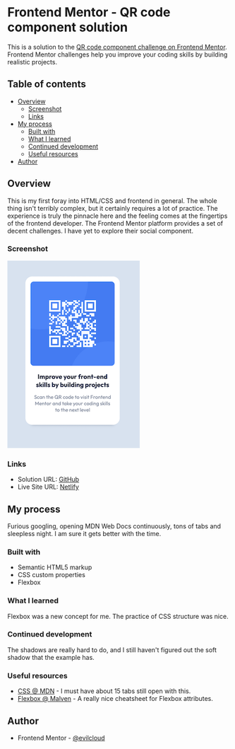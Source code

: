 # Frontend Mentor - QR code component solution

This is a solution to the [QR code component challenge on Frontend Mentor](https://www.frontendmentor.io/challenges/qr-code-component-iux_sIO_H). Frontend Mentor challenges help you improve your coding skills by building realistic projects. 

## Table of contents

- [Overview](#overview)
  - [Screenshot](#screenshot)
  - [Links](#links)
- [My process](#my-process)
  - [Built with](#built-with)
  - [What I learned](#what-i-learned)
  - [Continued development](#continued-development)
  - [Useful resources](#useful-resources)
- [Author](#author)



## Overview

This is my first foray into HTML/CSS and frontend in general. The whole thing isn't terribly complex, but it certainly requires a lot of practice. The experience is truly the pinnacle here and the feeling comes at the fingertips of the frontend developer. The Frontend Mentor platform provides a set of decent challenges. I have yet to explore their social component. 

### Screenshot

![](images//screenshot.png)


### Links

- Solution URL: [GitHub](https://github.com/evilcloud/Frontendmentor-QR-Code.git)
- Live Site URL: [Netlify](https://frontendmentor-qr-code.netlify.app/)

## My process

Furious googling, opening MDN Web Docs continuously, tons of tabs and sleepless night. I am sure it gets better with the time.

### Built with

- Semantic HTML5 markup
- CSS custom properties
- Flexbox


### What I learned

Flexbox was a new concept for me. The practice of CSS structure was nice. 

### Continued development

The shadows are really hard to do, and I still haven't figured out the soft shadow that the example has.

### Useful resources

- [CSS @ MDN](https://developer.mozilla.org/en-US/docs/Web/CSS) - I must have about 15 tabs still open with this.
- [Flexbox @ Malven](https://flexbox.malven.co/) - A really nice cheatsheet for Flexbox attributes.

## Author

- Frontend Mentor - [@evilcloud](https://www.frontendmentor.io/profile/evilcloud)
